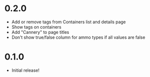 # 0.2.0
- Add or remove tags from Containers list and details page
- Show tags on containers
- Add "Cannery" to page titles
- Don't show true/false column for ammo types if all values are false


# 0.1.0
- Initial release!
